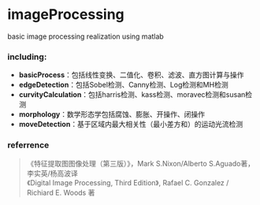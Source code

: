 # imageProcessing
basic image processing realization using matlab 

### including:
- **basicProcess**：包括线性变换、二值化、卷积、滤波、直方图计算与操作
- **edgeDetection**：包括Sobel检测、Canny检测、Log检测和MH检测
- **curvityCalculation**：包括harris检测、kass检测、moravec检测和susan检测
- **morphology**：数学形态学包括腐蚀、膨胀、开操作、闭操作
- **moveDetection**：基于区域内最大相关性（最小差方和）的运动光流检测

### referrence
>   《特征提取图图像处理（第三版）》，Mark S.Nixon/Alberto S.Aguado著，李实英/杨高波译     
>   《Digital Image Processing, Third Edition》, Rafael C. Gonzalez / Richiard E. Woods 著
